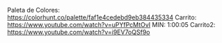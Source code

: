 Paleta de Colores: https://colorhunt.co/palette/faf1e4cedebd9eb384435334   Carrito: https://www.youtube.com/watch?v=uPYfPcMtOvI MIN: 1:00:05 Carrito2: https://www.youtube.com/watch?v=i9EV7oQSf9o
